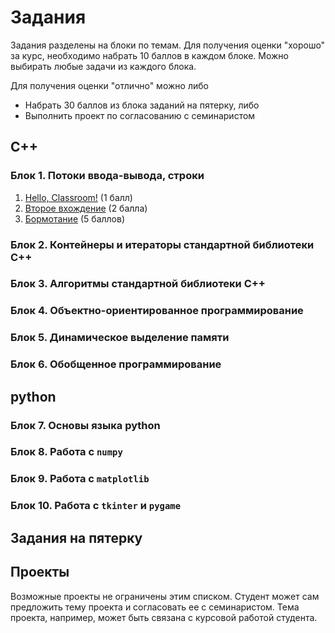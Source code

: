 # Задания
Задания разделены на блоки по темам. Для получения оценки "хорошо" за курс, необходимо набрать 10 баллов в каждом блоке. Можно выбирать любые задачи из каждого блока.

Для получения оценки "отлично" можно либо
* Набрать 30 баллов из блока заданий на пятерку, либо
* Выполнить проект по согласованию с семинаристом
## C++
### Блок 1. Потоки ввода-вывода, строки
1. [Hello, Classroom!](https://classroom.github.com/classrooms/66505170-nsu-programming-2020/assignments/hello-classroom) (1 балл)
2. [Второе вхождение](https://classroom.github.com/classrooms/66505170-nsu-programming-2020/assignments/vtoroe-vhozhdenie) (2 балла)
3. [Бормотание](https://classroom.github.com/classrooms/66505170-nsu-programming-2020/assignments/bormotanie) (5 баллов)

### Блок 2. Контейнеры и итераторы стандартной библиотеки C++

### Блок 3. Алгоритмы стандартной библиотеки C++

### Блок 4. Объектно-ориентированное программирование

### Блок 5. Динамическое выделение памяти

### Блок 6. Обобщенное программирование

## python
### Блок 7. Основы языка python

### Блок 8. Работа с `numpy`

### Блок 9. Работа с `matplotlib`

### Блок 10. Работа с `tkinter` и `pygame`

## Задания на пятерку

## Проекты
Возможные проекты не ограничены этим списком. Студент может сам предложить тему проекта и согласовать ее с семинаристом. Тема проекта, например, может быть связана с курсовой работой студента.